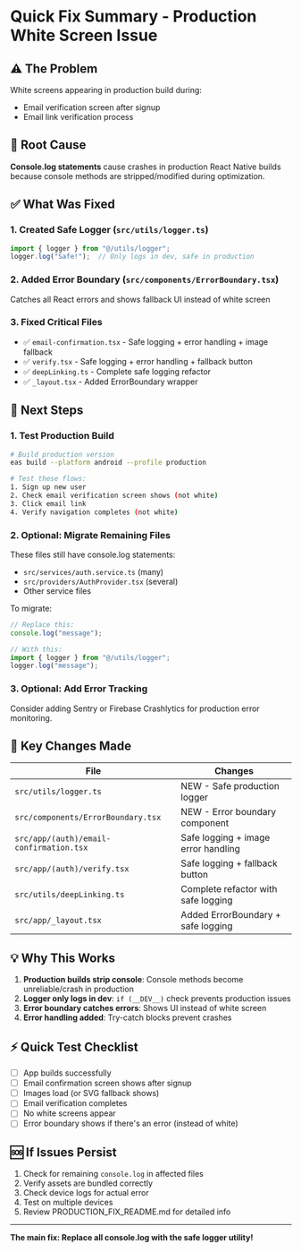 # Quick Fix Summary - Production White Screen Issue

## ⚠️ The Problem
White screens appearing in production build during:
- Email verification screen after signup
- Email link verification process

## 🎯 Root Cause
**Console.log statements** cause crashes in production React Native builds because console methods are stripped/modified during optimization.

## ✅ What Was Fixed

### 1. Created Safe Logger (`src/utils/logger.ts`)
```typescript
import { logger } from "@/utils/logger";
logger.log("Safe!");  // Only logs in dev, safe in production
```

### 2. Added Error Boundary (`src/components/ErrorBoundary.tsx`)
Catches all React errors and shows fallback UI instead of white screen

### 3. Fixed Critical Files
- ✅ `email-confirmation.tsx` - Safe logging + error handling + image fallback
- ✅ `verify.tsx` - Safe logging + error handling + fallback button
- ✅ `deepLinking.ts` - Complete safe logging refactor
- ✅ `_layout.tsx` - Added ErrorBoundary wrapper

## 🚀 Next Steps

### 1. Test Production Build
```bash
# Build production version
eas build --platform android --profile production

# Test these flows:
1. Sign up new user
2. Check email verification screen shows (not white)
3. Click email link
4. Verify navigation completes (not white)
```

### 2. Optional: Migrate Remaining Files
These files still have console.log statements:
- `src/services/auth.service.ts` (many)
- `src/providers/AuthProvider.tsx` (several)
- Other service files

To migrate:
```typescript
// Replace this:
console.log("message");

// With this:
import { logger } from "@/utils/logger";
logger.log("message");
```

### 3. Optional: Add Error Tracking
Consider adding Sentry or Firebase Crashlytics for production error monitoring.

## 📝 Key Changes Made

| File | Changes |
|------|---------|
| `src/utils/logger.ts` | NEW - Safe production logger |
| `src/components/ErrorBoundary.tsx` | NEW - Error boundary component |
| `src/app/(auth)/email-confirmation.tsx` | Safe logging + image error handling |
| `src/app/(auth)/verify.tsx` | Safe logging + fallback button |
| `src/utils/deepLinking.ts` | Complete refactor with safe logging |
| `src/app/_layout.tsx` | Added ErrorBoundary + safe logging |

## 💡 Why This Works

1. **Production builds strip console**: Console methods become unreliable/crash in production
2. **Logger only logs in dev**: `if (__DEV__)` check prevents production issues
3. **Error boundary catches errors**: Shows UI instead of white screen
4. **Error handling added**: Try-catch blocks prevent crashes

## ⚡ Quick Test Checklist

- [ ] App builds successfully
- [ ] Email confirmation screen shows after signup
- [ ] Images load (or SVG fallback shows)
- [ ] Email verification completes
- [ ] No white screens appear
- [ ] Error boundary shows if there's an error (instead of white)

## 🆘 If Issues Persist

1. Check for remaining `console.log` in affected files
2. Verify assets are bundled correctly
3. Check device logs for actual error
4. Test on multiple devices
5. Review PRODUCTION_FIX_README.md for detailed info

---

**The main fix: Replace all console.log with the safe logger utility!**


